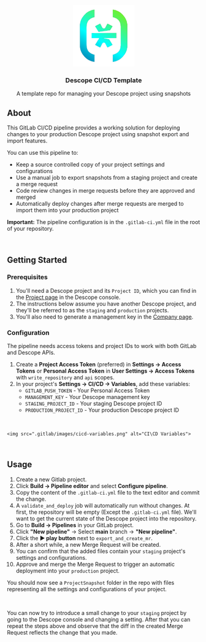 <div align="center">
    <img src=".gitlab/images/descope-logo.png" alt="Descope Logo" width="160" height="160">
    <h3 align="center">Descope CI/CD Template</h3>
  <p align="center">
    A template repo for managing your Descope project using snapshots
  </p>
</div>

## About

This GitLab CI/CD pipeline provides a working solution for deploying changes to your production Descope project using snapshot export and import features.

You can use this pipeline to:

* Keep a source controlled copy of your project settings and configurations
* Use a manual job to export snapshots from a staging project and create a merge request
* Code review changes in merge requests before they are approved and merged
* Automatically deploy changes after merge requests are merged to import them into your production project

**Important:** The pipeline configuration is in the `.gitlab-ci.yml` file in the root of your repository.


<br />

## Getting Started

### Prerequisites

1. You'll need a Descope project and its `Project ID`, which you can find in the [Project page](https://app.descope.com/settings/project) in the Descope console.
2. The instructions below assume you have another Descope project, and they'll be referred to as the `staging` and `production` projects.
3. You'll also need to generate a management key in the [Company page](https://app.descope.com/settings/company/managementkeys).

### Configuration

The pipeline needs access tokens and project IDs to work with both GitLab and Descope APIs.

1. Create a **Project Access Token** (preferred) in **Settings → Access Tokens** or **Personal Access Token** in **User Settings → Access Tokens** with `write_repository` and `api` scopes.
2. In your project's **Settings → CI/CD → Variables**, add these variables:
   - `GITLAB_PUSH_TOKEN` - Your Personal Access Token
   - `MANAGEMENT_KEY` - Your Descope management key
   - `STAGING_PROJECT_ID` - Your staging Descope project ID
   - `PRODUCTION_PROJECT_ID` - Your production Descope project ID

<br />

    <img src=".gitlab/images/cicd-variables.png" alt="CI\CD Variables">

<br />

## Usage

1. Create a new Gitlab project.
2. Click **Build → Pipeline editor** and select **Configure pipeline**.
3. Copy the content of the `.gitlab-ci.yml` file to the text editor and commit the change.
4. A `validate_and_deploy` job will automatically run without changes. At first, the repository will be empty (Except the `.gitlab-ci.yml` file). We'll want to get the current state of the Descope project into the repository.
5. Go to **Build → Pipelines** in your GitLab project.
6. Click **"New pipeline"** → Select **main** branch → **"New pipeline"**.
7. Click the **▶️ play button** next to `export_and_create_mr`.
8. After a short while, a new Merge Request will be created.
9. You can confirm that the added files contain your `staging` project's settings and configurations.
10. Approve and merge the Merge Request to trigger an automatic deployment into your `production` project.

You should now see a `ProjectSnapshot` folder in the repo with files representing all the settings and configurations of your project.


<br />

You can now try to introduce a small change to your `staging` project by going to the Descope console and changing a setting. After that you can repeat the steps above and observe that the diff in the created Merge Request reflects the change that you made.
